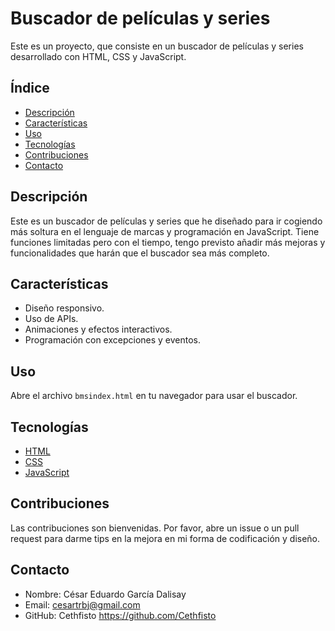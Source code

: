 # Buscador de películas y series

Este es un proyecto, que consiste en un buscador de películas y series desarrollado con HTML, CSS y JavaScript.

## Índice
- [Descripción](#descripción)
- [Características](#características)
- [Uso](#uso)
- [Tecnologías](#tecnologías)
- [Contribuciones](#contribuciones)
- [Contacto](#contacto)

## Descripción

Este es un buscador de películas y series que he diseñado para ir cogiendo más soltura en el lenguaje de marcas y programación en JavaScript.
Tiene funciones limitadas pero con el tiempo, tengo previsto añadir más mejoras y funcionalidades que harán que el buscador sea más completo.

## Características

- Diseño responsivo.
- Uso de APIs.
- Animaciones y efectos interactivos.
- Programación con excepciones y eventos.


## Uso

Abre el archivo `bmsindex.html` en tu navegador para usar el buscador.

## Tecnologías

- [HTML](https://developer.mozilla.org/es/docs/Web/HTML)
- [CSS](https://developer.mozilla.org/es/docs/Web/CSS)
- [JavaScript](https://developer.mozilla.org/es/docs/Web/JavaScript)

## Contribuciones

Las contribuciones son bienvenidas. Por favor, abre un issue o un pull request para darme tips en la mejora en mi forma de codificación y diseño.


## Contacto

- Nombre: César Eduardo García Dalisay
- Email: cesartrbj@gmail.com
- GitHub: Cethfisto https://github.com/Cethfisto
